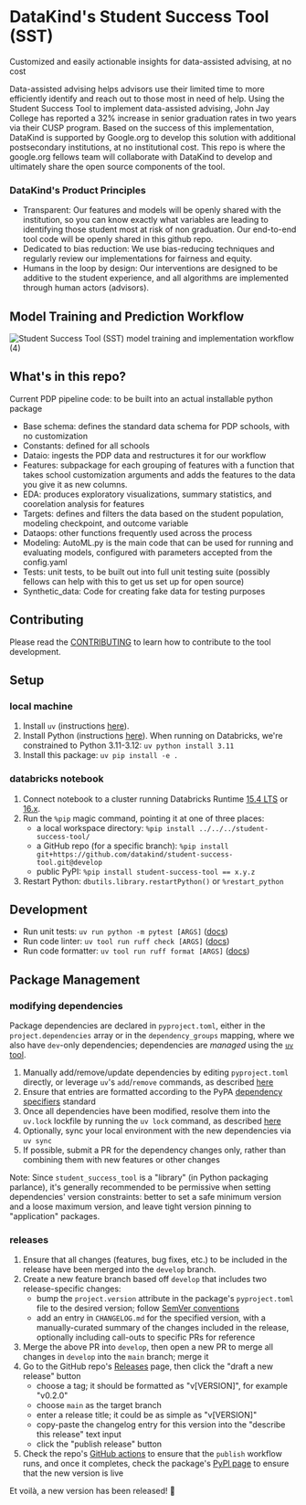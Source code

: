 # DataKind's Student Success Tool (SST)

Customized and easily actionable insights for data-assisted advising, at no cost

Data-assisted advising helps advisors use their limited time to more efficiently identify and reach out to those most in need of help.
Using the Student Success Tool to implement data-assisted advising, John Jay College has reported a 32% increase in senior graduation rates in two years via their CUSP program.
Based on the success of this implementation, DataKind is supported by Google.org to develop this solution with additional postsecondary institutions, at no institutional cost.
This repo is where the google.org fellows team will collaborate with DataKind to develop and ultimately share the open source components of the tool.

### DataKind's Product Principles

- Transparent: Our features and models will be openly shared with the institution, so you can know exactly what variables are leading to identifying those student most at risk of non graduation. Our end-to-end tool code will be openly shared in this github repo.
- Dedicated to bias reduction: We use bias-reducing techniques and regularly review our implementations for fairness and equity.
- Humans in the loop by design: Our interventions are designed to be additive to the student experience, and all algorithms are implemented through human actors (advisors).

## Model Training and Prediction Workflow

![Student Success Tool (SST) model training and implementation workflow (4)](https://github.com/user-attachments/assets/1a3816bc-acd5-4b53-ad92-929a66bebbac)

## What's in this repo?

Current PDP pipeline code: to be built into an actual installable python package
- Base schema: defines the standard data schema for PDP schools, with no customization
- Constants: defined for all schools
- Dataio: ingests the PDP data and restructures it for our workflow
- Features: subpackage for each grouping of features with a function that takes school customization arguments and adds the features to the data you give it as new columns.
- EDA: produces exploratory visualizations, summary statistics, and coorelation analysis for features
- Targets: defines and filters the data based on the student population, modeling checkpoint, and outcome variable
- Dataops: other functions frequently used across the process
- Modeling: AutoML.py is the main code that can be used for running and evaluating models, configured with parameters accepted from the config.yaml
- Tests: unit tests, to be built out into full unit testing suite (possibly fellows can help with this to get us set up for open source)
- Synthetic_data: Code for creating fake data for testing purposes

## Contributing

Please read the [CONTRIBUTING](CONTRIBUTING.md) to learn how to contribute to the tool development.

## Setup

### local machine

1. Install `uv` (instructions [here](https://docs.astral.sh/uv/getting-started/installation)).
1. Install Python (instructions [here](https://docs.astral.sh/uv/guides/install-python)). When running on Databricks, we're constrained to Python 3.11-3.12: `uv python install 3.11`
1. Install this package: `uv pip install -e .`

### databricks notebook

1. Connect notebook to a cluster running Databricks Runtime [15.4 LTS](https://docs.databricks.com/en/release-notes/runtime/15.4lts.html) or [16.x](https://docs.databricks.com/aws/en/release-notes/runtime/16.2).
1. Run the `%pip` magic command, pointing it at one of three places:
    - a local workspace directory: `%pip install ../../../student-success-tool/`
    - a GitHub repo (for a specific branch): `%pip install git+https://github.com/datakind/student-success-tool.git@develop`
    - public PyPI: `%pip install student-success-tool == x.y.z`
1. Restart Python: `dbutils.library.restartPython()` or `%restart_python`

## Development

- Run unit tests: `uv run python -m pytest [ARGS]` ([docs](https://docs.pytest.org/en/stable/))
- Run code linter: `uv tool run ruff check [ARGS]` ([docs](https://docs.astral.sh/ruff/linter/))
- Run code formatter: `uv tool run ruff format [ARGS]` ([docs](https://docs.astral.sh/ruff/formatter/))

## Package Management

### modifying dependencies

Package dependencies are declared in `pyproject.toml`, either in the `project.dependencies` array or in the `dependency_groups` mapping, where we also have `dev`-only dependencies; dependencies are _managed_ using the [`uv` tool](https://docs.astral.sh/uv/).

1. Manually add/remove/update dependencies by editing `pyproject.toml` directly, or leverage `uv`'s `add`/`remove` commands, as described [here](https://docs.astral.sh/uv/concepts/projects/dependencies/)
2. Ensure that entries are formatted according to the PyPA [dependency specifiers](https://packaging.python.org/en/latest/specifications/dependency-specifiers/) standard
3. Once all dependencies have been modified, resolve them into the `uv.lock` lockfile by running the `uv lock` command, as described [here](https://docs.astral.sh/uv/concepts/projects/sync/)
4. Optionally, sync your local environment with the new dependencies via `uv sync`
5. If possible, submit a PR for the dependency changes only, rather than combining them with new features or other changes

Note: Since `student_success_tool` is a "library" (in Python packaging parlance), it's generally recommended to be permissive when setting dependencies' version constraints: better to set a safe minimum version and a loose maximum version, and leave tight version pinning to "application" packages.

### releases

1. Ensure that all changes (features, bug fixes, etc.) to be included in the release have been merged into the `develop` branch.
2. Create a new feature branch based off `develop` that includes two release-specific changes:
    - bump the `project.version` attribute in the package's `pyproject.toml` file to the desired version; follow [SemVer conventions](https://semver.org)
    - add an entry in `CHANGELOG.md` for the specified version, with a manually-curated summary of the changes included in the release, optionally including call-outs to specific PRs for reference
3. Merge the above PR into `develop`, then open a new PR to merge all changes in `develop` into the `main` branch; merge it
4. Go to the GitHub repo's [Releases](https://github.com/datakind/student-success-tool/releases) page, then click the "draft a new release" button
    - choose a tag; it should be formatted as "v[VERSION]", for example "v0.2.0"
    - choose `main` as the target branch
    - enter a release title; it could be as simple as "v[VERSION]"
    - copy-paste the changelog entry for this version into the "describe this release" text input
    - click the "publish release" button
5. Check the repo's [GitHub actions](https://github.com/datakind/student-success-tool/actions) to ensure that the `publish` workflow runs, and once it completes, check the package's [PyPI page](https://pypi.org/project/student-success-tool) to ensure that the new version is live

Et voilà, a new version has been released! :tada:

